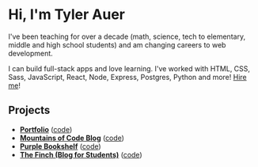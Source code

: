 # Hi, I'm Tyler Auer

I've been teaching for over a decade (math, science, tech to elementary, middle and high school students) and am changing careers to web development.

I can build full-stack apps and love learning. I've worked with HTML, CSS, Sass, JavaScript, React, Node, Express, Postgres, Python and more! [Hire me](https://www.linkedin.com/in/tyler-auer-903b481a1/)!

## Projects

- **[Portfolio](https://tylerauer.com/)** ([code](https://github.com/TylerAuer/TylerAuer.github.io))
- **[Mountains of Code Blog](https://blog.tylerauer.com/)** ([code](https://github.com/TylerAuer/blog))
- **[Purple Bookshelf](https://books.tylerauer.com/)** ([code](https://github.com/TylerAuer/bookshelf))
- **[The Finch (Blog for Students)](http://thefinch.press/)** ([code](https://github.com/TylerAuer/theFinch))

<!--
**TylerAuer/TylerAuer** is a ✨ _special_ ✨ repository because its `README.md` (this file) appears on your GitHub profile.

Here are some ideas to get you started:

- 🔭 I’m currently working on ...
- 🌱 I’m currently learning ...
- 👯 I’m looking to collaborate on ...
- 🤔 I’m looking for help with ...
- 💬 Ask me about ...
- 📫 How to reach me: ...
- 😄 Pronouns: ...
- ⚡ Fun fact: ...
-->
